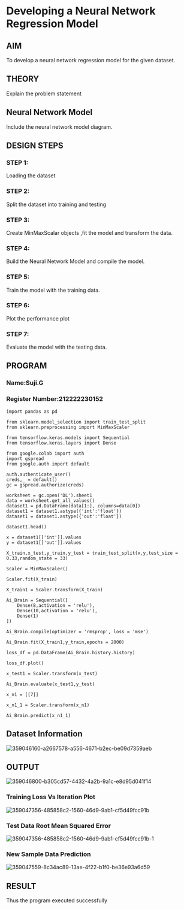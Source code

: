 # Developing a Neural Network Regression Model

## AIM

To develop a neural network regression model for the given dataset.

## THEORY

Explain the problem statement

## Neural Network Model

Include the neural network model diagram.

## DESIGN STEPS

### STEP 1:

Loading the dataset

### STEP 2:

Split the dataset into training and testing

### STEP 3:

Create MinMaxScalar objects ,fit the model and transform the data.

### STEP 4:

Build the Neural Network Model and compile the model.

### STEP 5:

Train the model with the training data.

### STEP 6:

Plot the performance plot

### STEP 7:

Evaluate the model with the testing data.

## PROGRAM
### Name:Suji.G
### Register Number:212222230152
```
import pandas as pd

from sklearn.model_selection import train_test_split
from sklearn.preprocessing import MinMaxScaler

from tensorflow.keras.models import Sequential
from tensorflow.keras.layers import Dense

from google.colab import auth
import gspread
from google.auth import default

auth.authenticate_user()
creds,_ = default()
gc = gspread.authorize(creds)

worksheet = gc.open('DL').sheet1
data = worksheet.get_all_values()
dataset1 = pd.DataFrame(data[1:], columns=data[0])
dataset1 = dataset1.astype({'int':'float'})
dataset1 = dataset1.astype({'out':'float'})

dataset1.head()

x = dataset1[['int']].values
y = dataset1[['out']].values

X_train,x_test,y_train,y_test = train_test_split(x,y,test_size = 0.33,random_state = 33)

Scaler = MinMaxScaler()

Scaler.fit(X_train)

X_train1 = Scaler.transform(X_train)

Ai_Brain = Sequential([
    Dense(8,activation = 'relu'),
    Dense(10,activation = 'relu'),
    Dense(1)
])

Ai_Brain.compile(optimizer = 'rmsprop', loss = 'mse')

Ai_Brain.fit(X_train1,y_train,epochs = 2000)

loss_df = pd.DataFrame(Ai_Brain.history.history)

loss_df.plot()

x_test1 = Scaler.transform(x_test)

Ai_Brain.evaluate(x_test1,y_test)

x_n1 = [[7]]

x_n1_1 = Scaler.transform(x_n1)

Ai_Brain.predict(x_n1_1)
```
## Dataset Information
![359046160-a2667578-a556-4671-b2ec-be09d7359aeb](https://github.com/user-attachments/assets/f9b48dc4-869a-4f6a-88f7-043efa66eeff)

## OUTPUT
![359046800-b305cd57-4432-4a2b-9a1c-e8d95d041f14](https://github.com/user-attachments/assets/41ce6089-39cd-4784-b8f1-285de34ef118)

### Training Loss Vs Iteration Plot
![359047356-485858c2-1560-46d9-9ab1-cf5d49fcc91b](https://github.com/user-attachments/assets/99db7a43-cd36-47d4-9ba1-88261b662a74)

### Test Data Root Mean Squared Error
![359047356-485858c2-1560-46d9-9ab1-cf5d49fcc91b-1](https://github.com/user-attachments/assets/a27f6f62-ee92-43b0-85cd-5df847076cab)

### New Sample Data Prediction
![359047559-8c34ac89-13ae-4f22-b1f0-be36e93a6d59](https://github.com/user-attachments/assets/1b20de0c-ad45-44e2-8b26-795ed15d36b5)

## RESULT
Thus the program executed successfully
